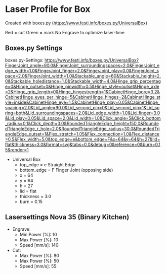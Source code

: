 # Laser Profile for Box

Created with boxes.py (https://www.festi.info/boxes.py/UniversalBox)

Red = cut
Green = mark
No Engrave to optimize laser-time 

## Boxes.py Settings

boxes.py-Settings: https://www.festi.info/boxes.py/UniversalBox?FingerJoint_angle=90.0&FingerJoint_surroundingspaces=2.0&FingerJoint_edge_width=1.0&FingerJoint_finger=2.0&FingerJoint_play=0.0&FingerJoint_space=2.0&FingerJoint_width=1.0&Stackable_angle=60&Stackable_height=2.0&Stackable_holedistance=1.0&Stackable_width=4.0&Hinge_grip_percentage=0&Hinge_outset=0&Hinge_pinwidth=0.5&Hinge_style=outset&Hinge_axle=2&Hinge_grip_length=0&Hinge_hingestrength=1&CabinetHinge_bore=3.2&CabinetHinge_eyes_per_hinge=5&CabinetHinge_hinges=2&CabinetHinge_style=inside&CabinetHinge_eye=1.5&CabinetHinge_play=0.05&CabinetHinge_spacing=2.0&Lid_angle=90.0&Lid_second_pin=0&Lid_second_pin=1&Lid_spring=both&Lid_surroundingspaces=2.0&Lid_edge_width=1.0&Lid_finger=3.0&Lid_play=0.05&Lid_space=2.0&Lid_width=1.0&Click_angle=5&Click_bottom_radius=0.1&Click_depth=3.0&RoundedTriangleEdge_height=150.0&RoundedTriangleEdge_r_hole=2.0&RoundedTriangleEdge_radius=30.0&RoundedTriangleEdge_outset=1&Flex_stretch=1.05&Flex_connection=1.0&Flex_distance=0.5&Flex_width=5.0&top_edge=e&bottom_edge=F&x=64&y=64&h=27&lid=flat&thickness=3.0&format=svg&tabs=0.0&debug=0&reference=0&burn=0.15&render=1

- Universal Box
	- top_edge = e Straight Edge
	- bottom_edge = F Finger Joint (opposing side)
	- x = 64
	- y = 64
	- h = 27
	- lid = flat
	- thickness = 3.0
	- burn = 0.15

## Lasersettings Nova 35 (Binary Kitchen)

- Engrave:
	- Min Power [%]: 10
	- Max Power [%]: 10
	- Speed [mm/s]: 140
- Cut:
	- Max Power [%]: 80
	- Max Power [%]: 50
	- Speed [mm/s]: 55
